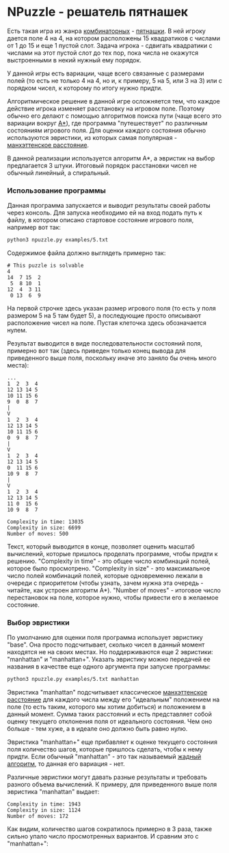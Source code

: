 # NPuzzle - решатель пятнашек

Есть такая игра из жанра [комбинаторных](https://en.wikipedia.org/wiki/Combination_puzzle) - [пятнашки](https://en.wikipedia.org/wiki/15_puzzle). В ней игроку дается поле 4 на 4, на котором расположены 15 квадратиков с числами от 1 до 15 и еще 1 пустой слот. Задача игрока - сдвигать квадратики с числами на этот пустой слот до тех пор, пока числа не окажутся выстроенными в некий нужный ему порядок.

У данной игры есть вариации, чаще всего связанные с размерами полей (то есть не только 4 на 4, но и, к примеру, 5 на 5, или 3 на 3) или с порядком чисел, к которому по итогу нужно придти.

Алгоритмическое решение в данной игре осложняется тем, что каждое действие игрока изменяет расстановку на игровом поле. Поэтому обычно его делают с помощью алгоритмов поиска пути (чаще всего это вариации вокруг [A*](https://en.wikipedia.org/wiki/A*_search_algorithm)), где программа "путешествует" по различным состояниям игрового поля. Для оценки каждого состояния обычно используются эвристики, из которых самая популярная - [манхэттенское расстояние](https://en.wikipedia.org/wiki/Taxicab_geometry).

В данной реализации используется алгоритм A*, а эвристик на выбор предлагается 3 штуки. Итоговый порядок расстановки чисел не обычный линейный, а спиральный.


### Использование программы

Данная программа запускается и выводит результаты своей работы через консоль. Для запуска необходимо ей на вход подать путь к файлу, в котором описано стартовое состояние игрового поля, например вот так:

```bash
python3 npuzzle.py examples/5.txt
```

Содержимое файла должно выглядеть примерно так:

```
# This puzzle is solvable
4
14  7 15  2
 5  8 10  1
12  4  3 11
 0 13  6  9
```

На первой строчке здесь указан размер игрового поля (то есть у поля размером 5 на 5 там будет 5), а последующие просто описывают расположение чисел на поле. Пустая клеточка здесь обозначается нулем.

Результат выводится в виде последовательности состояний поля, примерно вот так (здесь приведен только конец вывода для приведенного выше поля, поскольку иначе это заняло бы очень много места):

```
...
1  2  3  4
12 13 14 5
10 11 15 6
9  0  8  7
|
V
1  2  3  4
12 13 14 5
10 11 15 6
0  9  8  7
|
V
1  2  3  4
12 13 14 5
0  11 15 6
10 9  8  7
|
V
1  2  3  4
12 13 14 5
11 0  15 6
10 9  8  7

Complexity in time: 13035
Complexity in size: 6699
Number of moves: 500
```

Текст, который выводится в конце, позволяет оценить масштаб вычислений, которые пришлось проделать программе, чтобы придти к решению. "Complexity in time" - это общее число комбинаций полей, которое было просмотрено. "Complexity in size" - это максимальное число полей комбинаций полей, которые одновременно лежали в очереди с приоритетом (чтобы узнать, зачем нужна эта очередь - читайте, как устроен алгоритм A*). "Number of moves" - итоговое число перестановок на поле, которое нужно, чтобы привести его в желаемое состояние.


### Выбор эвристики

По умолчанию для оценки поля программа использует эвристику "base". Она просто подсчитывает, сколько чисел в данный момент находятся не на своих местах. Но поддерживаются еще 2 эвристики: "manhattan" и "manhattan+". Указать эвристику можно передачей ее названия в качестве еще одного аргумента при запуске программы:

```bash
python3 npuzzle.py examples/5.txt manhattan
```

Эвристика "manhattan" подсчитывает классическое [манхэттенское расстояние](https://en.wikipedia.org/wiki/Taxicab_geometry) для каждого числа между его "идеальным" положением на поле (то есть таким, которого мы хотим добиться) и положением в данный момент. Сумма таких расстояний и есть представляет собой оценку текущего отклонения поля от идеального состояния. Чем оно больше - тем хуже, а в идеале оно должно быть равно нулю.

Эвристика "manhattan+" еще прибавляет к оценке текущего состояния поля количество шагов, которые пришлось сделать, чтобы к нему придти. Если обычный "manhattan" - это так называемый [жадный алгоритм](https://en.wikipedia.org/wiki/Greedy_algorithm), то данная его вариация - нет.

Различные эвристики могут давать разные результаты и требовать разного объема вычислений. К примеру, для приведенного выше поля эвристика "manhattan" выдает:

```
Complexity in time: 1943
Complexity in size: 1124
Number of moves: 172
```

Как видим, количество шагов сократилось примерно в 3 раза, также сильно упало число просмотренных вариантов. И сравним это с "manhattan+":
